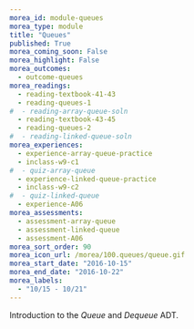```yaml
---
morea_id: module-queues
morea_type: module
title: "Queues"
published: True
morea_coming_soon: False
morea_highlight: False
morea_outcomes: 
  - outcome-queues
morea_readings: 
  - reading-textbook-41-43
  - reading-queues-1
#  - reading-array-queue-soln
  - reading-textbook-43-45
  - reading-queues-2
#  - reading-linked-queue-soln
morea_experiences: 
  - experience-array-queue-practice
  - inclass-w9-c1
#  - quiz-array-queue
  - experience-linked-queue-practice
  - inclass-w9-c2
#  - quiz-linked-queue
  - experience-A06
morea_assessments: 
  - assessment-array-queue
  - assessment-linked-queue
  - assessment-A06
morea_sort_order: 90
morea_icon_url: /morea/100.queues/queue.gif
morea_start_date: "2016-10-15"
morea_end_date: "2016-10-22"
morea_labels: 
  - "10/15 - 10/21"
---
```


Introduction to the *Queue* and *Dequeue* ADT.
